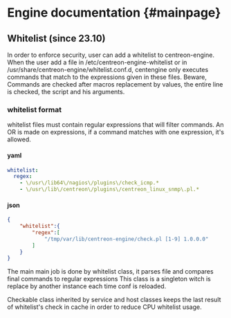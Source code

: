 # Engine documentation {#mainpage}

## Whitelist (since 23.10)

In order to enforce security, user can add a whitelist to centreon-engine.
When the user add a file in /etc/centreon-engine-whitelist or in /usr/share/centreon-engine/whitelist.conf.d, centengine only executes commands that match to the expressions given in these files.
Beware, Commands are checked after macros replacement by values, the entire line is checked, the script and his arguments.

### whitelist format
whitelist files must contain regular expressions that will filter commands. An OR is made on expressions, if a command matches with one expression, it's allowed.
#### yaml
```yaml
whitelist:
  regex:
    - \/usr\/lib64\/nagios\/plugins\/check_icmp.*
    - \/usr\/lib\/centreon\/plugins\/centreon_linux_snmp\.pl.*
```
#### json
```json
{
    "whitelist":{
        "regex":[
            "/tmp/var/lib/centreon-engine/check.pl [1-9] 1.0.0.0"
        ]
    }
}
```

The main main job is done by whitelist class, it parses file and compares final commands to regular expressions
This class is a singleton witch is replace by another instance each time conf is reloaded.

Checkable class inherited by service and host classes keeps the last result of whitelist's check in cache in order to reduce CPU whitelist usage.
